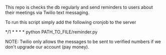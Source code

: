 This repo is checks the db regularly and send reminders to users about their meetings via Twilio text messaging. 

To run this script simply add the following cronjob to the server

*/1 * * * * python PATH_TO_FILE/reminder.py

NOTE: Twilio only allows the messages to be sent to verified numbers if we don't upgrade our account (pay money). 
